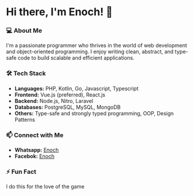 # Hi there, I'm Enoch! 👋

### 💻 About Me
I'm a passionate programmer who thrives in the world of web development and object-oriented programming. I enjoy writing clean, abstract, and type-safe code to build scalable and efficient applications.

### 🛠 Tech Stack
- **Languages:** PHP, Kotlin, Go, Javascript, Typescript
- **Frontend:** Vue.js (preferred), React.js
- **Backend:** Node.js, Nitro, Laravel
- **Databases:** PostgreSQL, MySQL, MongoDB
- **Others:** Type-safe and strongly typed programming, OOP, Design Patterns

### 📫 Connect with Me
- **Whatsapp:** [Enoch](http://wa.me/265991408797)
- **Facebok:** [Enoch](https://web.facebook.com/enochnjovuyalema)

### ⚡ Fun Fact
I do this for the love of the game

